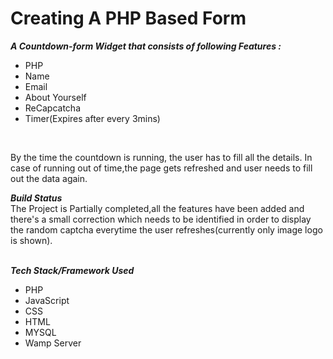 <h1>Creating A PHP Based Form</h1>


_**A Countdown-form Widget that consists of following Features :**_ 
 - PHP
 - Name
 - Email
 - About Yourself
 - ReCapcatcha
 - Timer(Expires after every 3mins)
 <br>

By the time the countdown is running, the user has to fill all the details. In case of running out of time,the page gets refreshed and user needs to fill out the data again. 
<br> 



_**Build Status**_ \
The Project is Partially completed,all the features have been added and there's a small correction which needs to be identified in order to display the random captcha everytime the user refreshes(currently only image logo is shown).  
<br>


_**Tech Stack/Framework Used**_
 - PHP
 - JavaScript
 - CSS
 - HTML
 - MYSQL 
 - Wamp Server  
